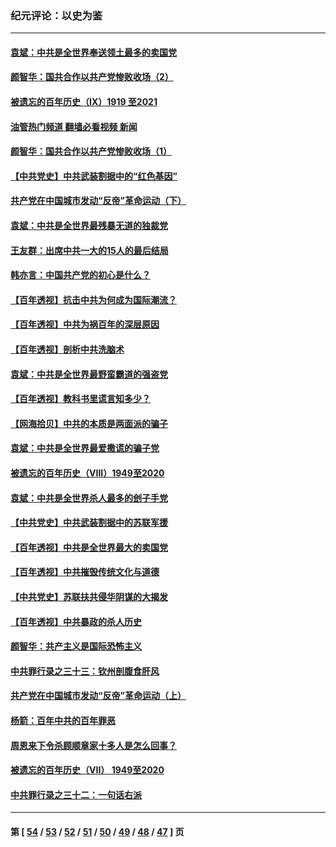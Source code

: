 ### 纪元评论：以史为鉴
---
#### [袁斌：中共是全世界奉送领土最多的卖国党](../../pages/nsc1028/n13080359.md?07110330) 
#### [颜智华：国共合作以共产党惨败收场（2）](../../pages/nsc1028/n13079964.md?07110330) 
#### [被遗忘的百年历史（Ⅸ）1919 至2021](../../pages/nsc1028/n13048246.md?07110330) 
#### [油管热门频道 翻墙必看视频 新闻](ok?07110330)
#### [颜智华：国共合作以共产党惨败收场（1）](../../pages/nsc1028/n13078336.md?07110330) 
#### [【中共党史】中共武装割据中的“红色基因”](../../pages/nsc1028/n13074576.md?07110330) 
#### [共产党在中国城市发动“反帝”革命运动（下）](../../pages/nsc1028/n13076119.md?07110330) 
#### [袁斌：中共是全世界最残暴无道的独裁党](../../pages/nsc1028/n13068366.md?07110330) 
#### [王友群：出席中共一大的15人的最后结局](../../pages/nsc1028/n13067282.md?07110330) 
#### [韩亦言：中国共产党的初心是什么？](../../pages/nsc1028/n13065420.md?07110330) 
#### [【百年透视】抗击中共为何成为国际潮流？](../../pages/nsc1028/n13065845.md?07110330) 
#### [【百年透视】中共为祸百年的深层原因](../../pages/nsc1028/n13065827.md?07110330) 
#### [【百年透视】剖析中共洗脑术](../../pages/nsc1028/n13064830.md?07110330) 
#### [袁斌：中共是全世界最野蛮霸道的强盗党](../../pages/nsc1028/n13064758.md?07110330) 
#### [【百年透视】教科书里谎言知多少？](../../pages/nsc1028/n13064563.md?07110330) 
#### [【网海拾贝】中共的本质是两面派的骗子](../../pages/nsc1028/n13062711.md?07110330) 
#### [袁斌：中共是全世界最爱撒谎的骗子党](../../pages/nsc1028/n13062650.md?07110330) 
#### [被遗忘的百年历史（VIII）1949至2020](../../pages/nsc1028/n13048188.md?07110330) 
#### [袁斌：中共是全世界杀人最多的刽子手党](../../pages/nsc1028/n13059947.md?07110330) 
#### [【中共党史】中共武装割据中的苏联军援](../../pages/nsc1028/n13058998.md?07110330) 
#### [【百年透视】中共是全世界最大的卖国党](../../pages/nsc1028/n13014567.md?07110330) 
#### [【百年透视】中共摧毁传统文化与道德](../../pages/nsc1028/n13057253.md?07110330) 
#### [【中共党史】苏联扶共侵华阴谋的大揭发](../../pages/nsc1028/n13056050.md?07110330) 
#### [【百年透视】中共暴政的杀人历史](../../pages/nsc1028/n13051791.md?07110330) 
#### [颜智华：共产主义是国际恐怖主义](../../pages/nsc1028/n13052583.md?07110330) 
#### [中共罪行录之三十三：钦州剖腹食肝风](../../pages/nsc1028/n13050342.md?07110330) 
#### [共产党在中国城市发动“反帝”革命运动（上）](../../pages/nsc1028/n13050025.md?07110330) 
#### [杨箭：百年中共的百年罪恶](../../pages/nsc1028/n13049996.md?07110330) 
#### [周恩来下令杀顾顺章家十多人是怎么回事？](../../pages/nsc1028/n13049849.md?07110330) 
#### [被遗忘的百年历史（VII） 1949至2020](../../pages/nsc1028/n13001762.md?07110330) 
#### [中共罪行录之三十二：一句话右派](../../pages/nsc1028/n13046662.md?07110330) 

---
#### 第 [ [54](./54.md?07110330) / [53](./53.md?07110330) / [52](./52.md?07110330) / [51](./51.md?07110330) / [50](./50.md?07110330) / [49](./49.md?07110330) / [48](./48.md?07110330) / [47](./47.md?07110330) ] 页
